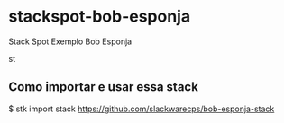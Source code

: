 # stackspot-bob-esponja
Stack Spot Exemplo Bob Esponja

st


## Como importar e usar essa stack

  $ stk import stack https://github.com/slackwarecps/bob-esponja-stack